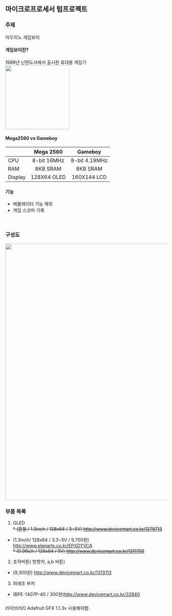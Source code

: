 ## 마이크로프로세서 텀프로젝트

### 주제
 아두이노 게임보이

#### 게임보이란?<br/>
 1989년 닌텐도사에서 출시한 휴대용 게임기<br/>
 <img src="https://upload.wikimedia.org/wikipedia/commons/thumb/7/7c/Game-Boy-FL.png/350px-Game-Boy-FL.png" width="200">
 
#### Mega2560 vs Gameboy

|     |Mega 2560|Gameboy|
|:----|:--------:|:----:|
|CPU| 8-bit 16MHz  |   8-bit 4.19MHz   |
|RAM| 8KB SRAM |8KB SRAM    |
|Display| 128X64 OLED  |   160X144 LCD  |

#### 기능
 * 에뮬레이터 기능 제외
 * 게임 스코어 기록

<br/>

### 구성도
<img src="http://i.imgur.com/sSq7SiD.jpg" width="800">


### 부품 목록

1. OLED <br/>
 ~~* (품절 / 1.3inch / 128x64 / 3~5V) http://www.devicemart.co.kr/1278713~~
 * (1.3inch/ 128x64 / 3.3~5V / 9,700원) http://www.eleparts.co.kr/EPXDYVCA <br/>
 ~~* (0.96ich / 128x64 / 5V) http://www.devicemart.co.kr/1311755~~
2. 조작버튼( 방향키, a,b 버튼) 
 * (9,300원) http://www.devicemart.co.kr/1313113
3. 피에조 부저
 * (BPE-1407P-40 / 300원)http://www.devicemart.co.kr/32840


###
라이브러리 Adafruit GFX 1.1.3v 사용해야함.
